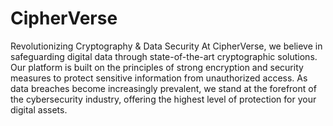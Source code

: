 # CipherVerse
Revolutionizing Cryptography &amp; Data Security
At CipherVerse, we believe in safeguarding digital data through state-of-the-art cryptographic solutions. Our platform is built on the principles of strong encryption and security measures to protect sensitive information from unauthorized access. As data breaches become increasingly prevalent, we stand at the forefront of the cybersecurity industry, offering the highest level of protection for your digital assets.
